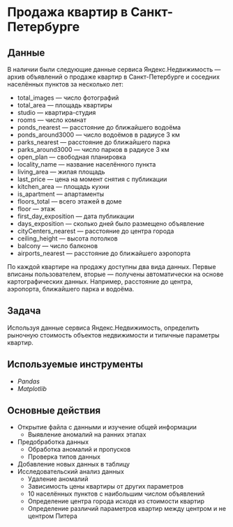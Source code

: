 # Продажа квартир в Санкт-Петербурге


## Данные

В наличии были следующие данные сервиса Яндекс.Недвижимость — архив объявлений о продаже квартир в Санкт-Петербурге и соседних населённых пунктов за несколько лет:
- total_images — число фотографий
- total_area — площадь квартиры
- studio — квартира-студия
- rooms — число комнат
- ponds_nearest — расстояние до ближайшего водоёма
- ponds_around3000 — число водоёмов в радиусе 3 км
- parks_nearest — расстояние до ближайшего парка
- parks_around3000 — число парков в радиусе 3 км
- open_plan — свободная планировка
- locality_name — название населённого пункта
- living_area — жилая площадь
- last_price — цена на момент снятия с публикации
- kitchen_area — площадь кухни
- is_apartment — апартаменты
- floors_total — всего этажей в доме
- floor — этаж
- first_day_exposition — дата публикации
- days_exposition — сколько дней было размещено объявление
- cityCenters_nearest — расстояние до центра города
- ceiling_height — высота потолков
- balcony — число балконов
- airports_nearest — расстояние до ближайшего аэропорта

По каждой квартире на продажу доступны два вида данных. Первые вписаны пользователем, вторые — получены автоматически на основе картографических данных. Например, расстояние до центра, аэропорта, ближайшего парка и водоёма.

## Задача

Используя данные сервиса Яндекс.Недвижимость, определить рыночную стоимость объектов недвижимости и типичные параметры квартир.

## Используемые инструменты
- *Pandas*
- *Matplotlib*

## Основные действия
- Открытие файла с данными и изучение общей информации
    - Выявление аномалий на ранних этапах
- Предобработка данных
    - Обработка аномалий и пропусков
    - Проверка типов данных
- Добавление новых данных в таблицу
- Исследовательский анализ данных
    - Удаление аномалий
    - Зависимость цены квартиры от других параметров
    - 10 населённых пунктов с наибольшим числом объявлений
    - Определение центра города исходя из стоимости квартир
    - Определение различий параметров квартир между центром и не центром Питера